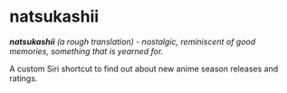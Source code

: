 # natsukashii
***natsukashii** (a rough translation) - nostalgic, reminiscent of good memories, something that is yearned for.*


A custom Siri shortcut to find out about new anime season releases and ratings.

